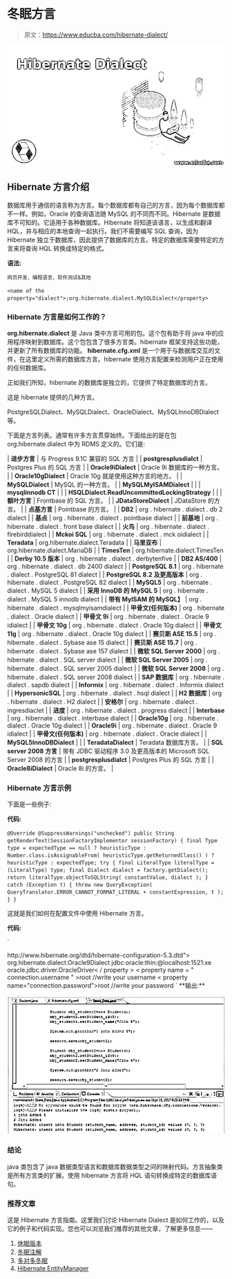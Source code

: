 # 冬眠方言

> 原文：<https://www.educba.com/hibernate-dialect/>

![Hibernate Dialect](img/3baa1b37c6d240d312fc342223004d4e.png "Hibernate Dialect")



## Hibernate 方言介绍

数据库用于通信的语言称为方言。每个数据库都有自己的方言，因为每个数据库都不一样。例如，Oracle 的查询语法随 MySQL 的不同而不同。Hibernate 是数据库不可知的。它适用于各种数据库。Hibernate 将知道该语言，以生成和翻译 HQL，并与相应的本地查询一起执行。我们不需要编写 SQL 查询，因为 Hibernate 独立于数据库，因此提供了数据库的方言。特定的数据库需要特定的方言来将查询 HQL 转换成特定的格式。

**语法:**

<small>网页开发、编程语言、软件测试&其他</small>

`<name of the property="dialect">;org.hibernate.dialect.MySQLDialect</property>`

### Hibernate 方言是如何工作的？

**org.hibernate.dialect** 是 Java 类中方言可用的包。这个包有助于将 java 中的应用程序映射到数据库。这个包包含了很多方言类。hibernate 框架支持这些功能，并更新了所有数据库的功能。 **hibernate.cfg.xml** 是一个用于与数据库交互的文件，在这里定义所需的数据库方言。hibernate 使用方言配置来检测用户正在使用的任何数据库。

正如我们所知，hibernate 的数据库是独立的，它提供了特定数据库的方言。

这是 hibernate 提供的几种方言。

PostgreSQLDialect、MySQLDialect、OracleDialect、MySQLInnoDBDialect 等。

下面是方言列表。通常有许多方言贯穿始终。下面给出的是在包 org.hibernate.dialect 中为 RDMS 定义的。它们是:

| **进步方言** | 与 Progress 9.1C 兼容的 SQL 方言 |
| **postgresplusdialct** | Postgres Plus 的 SQL 方言 |
| **Oracle9iDialect** | Oracle 9i 数据库的一种方言。 |
| **Oracle10gDialect** | Oracle 10g 就是使用这种方言的地方。 |
| **MySQLDialect** | MySQL 的一种方言。 |
| **MySQLMyISAMDialect** |  |
| **mysqlinnodb CT** |  |
| **HSQLDialect.ReadUncommittedLockingStrategy** |  |
| **额叶方言** | Frontbase 的 SQL 方言。 |
| **JDataStoreDialect** | JDataStore 的方言。 |
| **点基方言** | Pointbase 的方言。 |
| **DB2** | org . hibernate . dialect . db 2 dialect |
| **基点** | org . hibernate . dialect . pointbase dialect |
| **前基地** | org . hibernate . dialect . front base dialect |
| **火鸟** | org . hibernate . dialect . firebirddialect |
| **Mckoi SQL** | org . hibernate . dialect . mck oidialect |
| **Teradata** | org.hibernate.dialect.Teradata |
| **马里亚布** | org.hibernate.dialect.MariaDB |
| **TimesTen** | org.hibernate.dialect.TimesTen |
| **Derby 10.5 版本** | org . hibernate . dialect . derbytenfive |
| **DB2 AS/400** | org . hibernate . dialect . db 2400 dialect |
| **PostgreSQL 8.1** | org . hibernate . dialect . PostgreSQL 81 dialect |
| **PostgreSQL 8.2 及更高版本** | org . hibernate . dialect . PostgreSQL 82 dialect |
| **MySQL5** | org . hibernate . dialect . MySQL 5 dialect |
| **采用 InnoDB 的 MySQL 5** | org . hibernate . dialect . MySQL 5 innodb dialect |
| **带有 MyISAM 的 MySQL】** | org . hibernate . dialect . mysqlmyisamdialect |
| **甲骨文(任何版本)** | org . hibernate . dialect . Oracle dialect |
| **甲骨文 9i** | org . hibernate . dialect . Oracle 9 idialect |
| **甲骨文 10g** | org . hibernate . dialect . Oracle 10g dialect |
| **甲骨文 11g** | org . hibernate . dialect . Oracle 10g dialect |
| **赛贝斯 ASE 15.5** | org . hibernate . dialect . Sybase ase 15 dialect |
| **赛贝斯 ASE 15.7** | org . hibernate . dialect . Sybase ase 157 dialect |
| **微软 SQL Server 2000** | org . hibernate . dialect . SQL server dialect |
| **微软 SQL Server 2005** | org . hibernate . dialect . SQL server 2005 dialect |
| **微软 SQL Server 2008** | org . hibernate . dialect . SQL server 2008 dialect |
| **SAP 数据库** | org . hibernate . dialect . sapdb dialect |
| **Informix** | org . hibernate . dialect . Informix dialect |
| **HypersonicSQL** | org . hibernate . dialect . hsql dialect |
| **H2 数据库** | org . hibernate . dialect . H2 dialect |
| **安格尔** | org . hibernate . dialect . ingresdiaclet |
| **进度** | org . hibernate . dialect . progress dialect |
| **Interbase** | org . hibernate . dialect . interbase dialect |
| **Oracle10g** | org . hibernate . dialect . Oracle 10g dialect |
| **Oracle9i** | org . hibernate . dialect . Oracle 9 idialect |
| **甲骨文(任何版本)** | org . hibernate . dialect . Oracle dialect |
| **MySQL5InnoDBDialect** |  |
| **TeradataDialect** | Teradata 数据库方言。 |
| **SQL server 2008 方言** | 带有 JDBC 驱动程序 3.0 及更高版本的 Microsoft SQL Server 2008 的方言 |
| **postgresplusdialct** | Postgres Plus 的 SQL 方言 |
| **Oracle8iDialect** | Oracle 8i 的方言。 |

### Hibernate 方言示例

下面是一些例子:

**代码:**

`@Override
@SuppressWarnings("unchecked")
public String getRenderText(SessionFactoryImplementor sessionFactory) {
final Type type = expectedType == null
? heuristicType
: Number.class.isAssignableFrom( heuristicType.getReturnedClass() )
? heuristicType
: expectedType;
try {
final LiteralType literalType = (LiteralType) type;
final Dialect dialect = factory.getDialect();
return literalType.objectToSQLString( constantValue, dialect );
}
catch (Exception t) {
throw new QueryException( QueryTranslator.ERROR_CANNOT_FORMAT_LITERAL + constantExpression, t );
}
}`

这就是我们如何在配置文件中使用 Hibernate 方言。

**代码:**

`<?xml version="1.0"encoding="UTF-8"?>
<!DOCTYPE hibernate-configuration PUBLIC
"-//Hibernate/Hibernate Configuration DTD 5.3//EN"
"<a href="http://www.hibernate.org/dtd/hibernate-configuration-5.3.dtd">http://www.hibernate.org/dtd/hibernate-configuration-5.3.dtd</a>">
<hibernate-configuration>
<session-factory>
<property name="dialect">org.hibernate.dialect.Oracle9Dialect</property>
<property name="connection.url">jdbc:oracle:thin:@localhost:1521:xe</property>
<property name=" connection.driver_class " >oracle.jdbc.driver.OracleDriver< / property >
< property name = " connection.username " >root</property> //write your username
< property name="connection.password">root</property> //write your password
</factory - session >
</hibernate - configuration>`
**输出:**

![Hibernate Dialect Example 1](img/8b7797f76ff5c3d449de8bd04587c717.png "Hibernate Dialect Example 1")



### 结论

java 类包含了 java 数据类型语言和数据库数据类型之间的映射代码。方言抽象类是所有方言类的扩展。使用 hibernate 方言将 HQL 语句转换成特定的数据库语句。

### 推荐文章

这是 Hibernate 方言指南。这里我们讨论 Hibernate Dialect 是如何工作的，以及它的例子和代码实现。您也可以浏览我们推荐的其他文章，了解更多信息——

1.  [休眠版本](https://www.educba.com/hibernate-versions/)
2.  [冬眠注解](https://www.educba.com/hibernate-annotations/)
3.  [多对多冬眠](https://www.educba.com/hibernate-many-to-many/)
4.  [Hibernate EntityManager](https://www.educba.com/hibernate-entitymanager/)